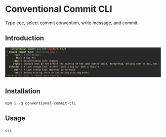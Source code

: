 # Conventional Commit CLI

Type ccc, select commit convention, write message, and commit.

## Introduction

![Screenshot](screenshot.png)

## Installation

`npm i -g conventional-commit-cli`

## Usage

`ccc`
